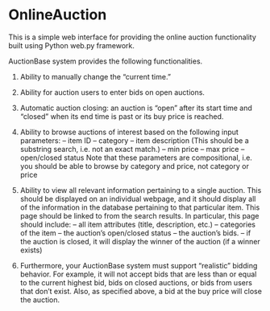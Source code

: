 # OnlineAuction
This is a simple web interface for providing the online auction functionality built using Python web.py framework. 


AuctionBase system provides the following functionalities.
1. Ability to manually change the “current time.”
2. Ability for auction users to enter bids on open auctions.
3. Automatic auction closing: an auction is “open” after its start time and “closed” when its end time is past or its
   buy price is reached.
4. Ability to browse auctions of interest based on the following input parameters:
    – item ID
    – category
    – item description (This should be a substring search, i.e. not an exact match.)
    – min price
    – max price
    – open/closed status
  Note that these parameters are compositional, i.e. you should be able to browse by category and price, not
  category or price
5. Ability to view all relevant information pertaining to a single auction. This should be displayed on an individual
   webpage, and it should display all of the information in the database pertaining to that particular item. This
   page should be linked to from the search results. In particular, this page should include:
    – all item attributes (title, description, etc.)
    – categories of the item
    – the auction’s open/closed status
    – the auction’s bids.
    – if the auction is closed, it will display the winner of the auction (if a winner exists)

6. Furthermore, your AuctionBase system must support “realistic” bidding behavior. For example, it will not accept
bids that are less than or equal to the current highest bid, bids on closed auctions, or bids from users that don’t exist.
Also, as specified above, a bid at the buy price will close the auction. 
